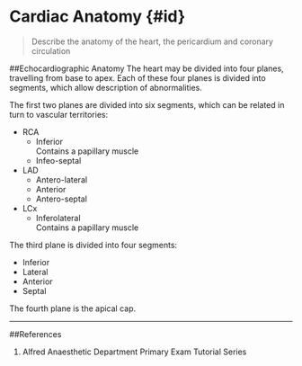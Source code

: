# Cardiac Anatomy {#id}
> Describe the anatomy of the heart, the pericardium and coronary circulation



##Echocardiographic Anatomy
The heart may be divided into four planes, travelling from base to apex. Each of these four planes is divided into segments, which allow description of abnormalities.

The first two planes are divided into six segments, which can be related in turn to vascular territories:
* RCA
    * Inferior  
    Contains a papillary muscle
    * Infeo-septal
* LAD
    * Antero-lateral
    * Anterior
    * Antero-septal
* LCx
    * Inferolateral  
      Contains a papillary muscle

The third plane is divided into four segments:
* Inferior
* Lateral
* Anterior
* Septal

The fourth plane is the apical cap.


---
##References
1. Alfred Anaesthetic Department Primary Exam Tutorial Series